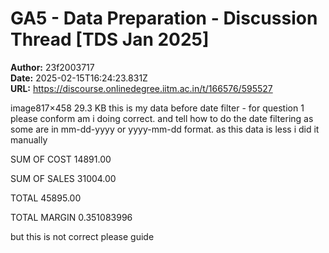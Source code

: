 # GA5 - Data Preparation - Discussion Thread [TDS Jan 2025]

**Author:** 23f2003717  
**Date:** 2025-02-15T16:24:23.831Z  
**URL:** https://discourse.onlinedegree.iitm.ac.in/t/166576/595527

image817×458 29.3 KB
this is my data before date filter - for question 1 please conform am i doing correct. and tell how to do the date filtering as some are in mm-dd-yyyy or yyyy-mm-dd format.
as this data is less i did it manually




SUM OF COST
14891.00




SUM OF SALES
31004.00


TOTAL
45895.00


TOTAL MARGIN
0.351083996



but this is not correct please guide
